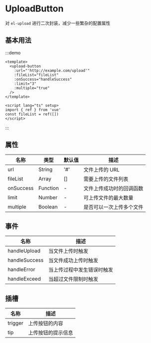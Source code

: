 # UploadButton

对 `el-upload` 进行二次封装，减少一些繁杂的配置属性

## 基本用法

:::demo

```vue
<template>
  <upload-button
    :url="'http://example.com/upload'"
    :fileList="fileList"
    :onSuccess="handleSuccess"
    :limit="3"
    :multiple="true"
  />
</template>

<script lang="ts" setup>
import { ref } from 'vue'
const fileList = ref([])
</script>
```

:::

## 属性

| 名称      | 类型     | 默认值 | 描述                     |
| --------- | -------- | ------ | ------------------------ |
| url       | String   | '#'    | 文件上传的 URL           |
| fileList  | Array    | []     | 需要上传的文件列表       |
| onSuccess | Function | -      | 文件上传成功时的回调函数 |
| limit     | Number   | -      | 可上传文件的最大数量     |
| multiple  | Boolean  | -      | 是否可以一次上传多个文件 |

## 事件

| 名称          | 描述                       |
| ------------- | -------------------------- |
| handleUpload  | 当文件上传时触发           |
| handleSuccess | 当文件成功上传时触发       |
| handleError   | 当上传过程中发生错误时触发 |
| handleExceed  | 当超过文件限制时触发       |

## 插槽

| 名称    | 描述               |
| ------- | ------------------ |
| trigger | 上传按钮的内容     |
| tip     | 上传按钮的提示信息 |
